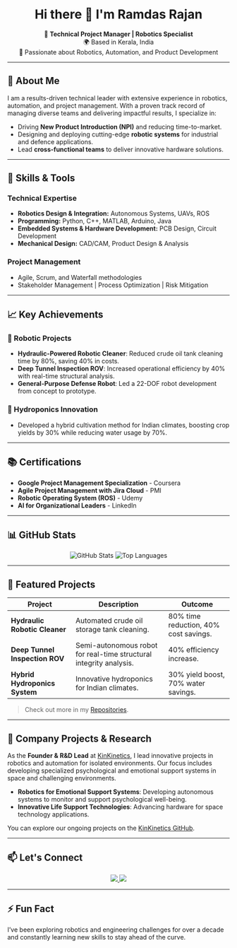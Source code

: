 <h1 align="center">
  Hi there 👋 I'm <strong>Ramdas Rajan</strong>
</h1>

<p align="center">
  🚀 <strong>Technical Project Manager | Robotics Specialist</strong> <br />
  🌍 Based in Kerala, India <br />
  🔧 Passionate about Robotics, Automation, and Product Development
</p>

---

## 🌟 About Me

I am a results-driven technical leader with extensive experience in robotics, automation, and project management. With a proven track record of managing diverse teams and delivering impactful results, I specialize in:

- Driving **New Product Introduction (NPI)** and reducing time-to-market.
- Designing and deploying cutting-edge **robotic systems** for industrial and defence applications.
- Lead **cross-functional teams** to deliver innovative hardware solutions.

---

## 🔧 Skills & Tools

### **Technical Expertise**
- **Robotics Design & Integration:** Autonomous Systems, UAVs, ROS
- **Programming:** Python, C++, MATLAB, Arduino, Java
- **Embedded Systems & Hardware Development:** PCB Design, Circuit Development
- **Mechanical Design:** CAD/CAM, Product Design & Analysis

### **Project Management**
- Agile, Scrum, and Waterfall methodologies
- Stakeholder Management | Process Optimization | Risk Mitigation

---

## 📈 Key Achievements

### 🚀 Robotic Projects
- **Hydraulic-Powered Robotic Cleaner**: Reduced crude oil tank cleaning time by 80%, saving 40% in costs.
- **Deep Tunnel Inspection ROV**: Increased operational efficiency by 40% with real-time structural analysis.
- **General-Purpose Defense Robot**: Led a 22-DOF robot development from concept to prototype.

### 🌾 Hydroponics Innovation
- Developed a hybrid cultivation method for Indian climates, boosting crop yields by 30% while reducing water usage by 70%.

---

## 📚 Certifications

- **Google Project Management Specialization** - Coursera  
- **Agile Project Management with Jira Cloud** - PMI  
- **Robotic Operating System (ROS)** - Udemy  
- **AI for Organizational Leaders** - LinkedIn  

---

## 📊 GitHub Stats

<p align="center">
  <img src="https://github-readme-stats.vercel.app/api?username=ramdas369rd&show_icons=true&theme=radical" alt="GitHub Stats" />
  <img src="https://github-readme-stats.vercel.app/api/top-langs/?username=ramdas369rd&layout=compact&theme=radical" alt="Top Languages" />
</p>

---

## 📂 Featured Projects

| **Project**                                         | **Description**                                                   | **Outcome**                                     |
|-----------------------------------------------------|-------------------------------------------------------------------|------------------------------------------------|
| **Hydraulic Robotic Cleaner**                      | Automated crude oil storage tank cleaning.                        | 80% time reduction, 40% cost savings.         |
| **Deep Tunnel Inspection ROV**                     | Semi-autonomous robot for real-time structural integrity analysis.| 40% efficiency increase.                      |
| **Hybrid Hydroponics System**                      | Innovative hydroponics for Indian climates.                       | 30% yield boost, 70% water savings.           |

> Check out more in my [Repositories](https://github.com/ramdas369rd?tab=repositories).

---

## 📣 **Company Projects & Research**

As the **Founder & R&D Lead** at [KinKinetics](https://github.com/ramdaskinkinetics), I lead innovative projects in robotics and automation for isolated environments. Our focus includes developing specialized psychological and emotional support systems in space and challenging environments.

- **Robotics for Emotional Support Systems**: Developing autonomous systems to monitor and support psychological well-being.
- **Innovative Life Support Technologies**: Advancing hardware for space technology applications.

You can explore our ongoing projects on the [KinKinetics GitHub](https://github.com/ramdaskinkinetics).

---

## 📫 Let's Connect

<p align="center">
  <a href="https://www.linkedin.com/in/ramdas369/">
    <img src="https://img.shields.io/badge/LinkedIn-%230077B5.svg?style=for-the-badge&logo=linkedin&logoColor=white" />
  </a>
  <a href="mailto:ramdas369rd@gmail.com">
    <img src="https://img.shields.io/badge/Email-D14836?style=for-the-badge&logo=gmail&logoColor=white" />
  </a>
</p>

---

## ⚡ Fun Fact

I’ve been exploring robotics and engineering challenges for over a decade and constantly learning new skills to stay ahead of the curve.

